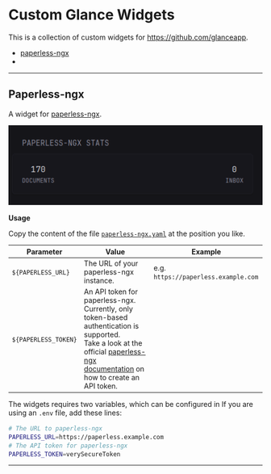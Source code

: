 # Custom Glance Widgets

This is a collection of custom widgets for https://github.com/glanceapp.

- [paperless-ngx](https://github.com/anakles/glance-widgets?tab=readme-ov-file#paperless-ngx)
- 

---

## Paperless-ngx

A widget for [paperless-ngx](https://docs.paperless-ngx.com/).

![paperless-ngx](images/paperless-ngx.png)

**Usage**

Copy the content of the file [`paperless-ngx.yaml`](paperless-ngx/paperless-ngx.yaml) at the position you like.

|Parameter|Value|Example|
|---|---|---|
|`${PAPERLESS_URL}`|The URL of your paperless-ngx instance.|e.g. `https://paperless.example.com`|
|`${PAPERLESS_TOKEN}`|An API token for paperless-ngx. Currently, only token-based authentication is supported.</br>Take a look at the official [paperless-ngx documentation](https://docs.paperless-ngx.com/api/#authorization) on how to create an API token.||

The widgets requires two variables, which can be configured in
If you are using an `.env` file, add these lines:

```bash
# The URL to paperless-ngx
PAPERLESS_URL=https://paperless.example.com
# The API token for paperless-ngx
PAPERLESS_TOKEN=verySecureToken
```


---





